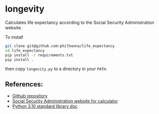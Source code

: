 # longevity
Calculates life expectancy according to the Social Security Administration website.

To install
```bash
git clone git@github.com:philhanna/life_expectancy
cd life_expectancy
pip install -r requirements.txt
pip install .
```
then copy `longevity.py` to a directory in your `PATH`.

## References:
- [Github repository](https://github.com/philhanna/life_expectancy)
- [Social Security Administration website for calculator](https://www.ssa.gov/oact/population/longevity.html)
- [Python 3.10 standard library doc](https://docs.python.org/3.10/library/index.html)
